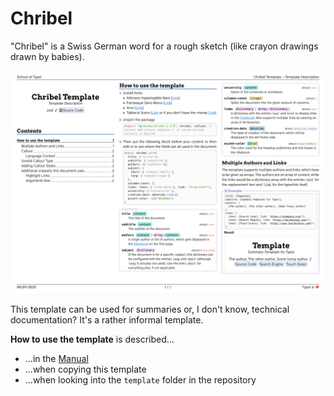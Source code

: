 # Chribel

"Chribel" is a Swiss German word for a rough sketch (like crayon drawings drawn by babies).

![](docs/chribel-template.png)

This template can be used for summaries or, I don't know, technical documentation? It's a rather informal template.

**How to use the template** is described...

- ...in the [Manual](docs/manual.pdf)
- ...when copying this template
- ...when looking into the `template` folder in the repository



